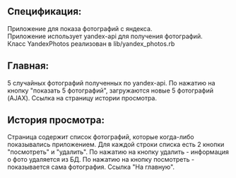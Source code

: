 ﻿Спецификация:
---
Приложение для показа фотографий с яндекса.<br />
Приложение использует yandex-api для получения фотографий.<br />
Класс YandexPhotos реализован в lib/yandex_photos.rb<br />

Главная:
---
5 случайных фотографий полученных по yandex-api.
По нажатию на кнопку "показать 5 фотографий", загружаются новые 5 фотографий (AJAX).
Ссылка на страницу истории просмотра.

История просмотра:
---
Страница содержит список фотографий, которые когда-либо показывались приложением.
Для каждой строки списка есть 2 кнопки "посмотреть" и "удалить".
По нажатию на кнопку удалить - информация о фото удаляется из БД.
По нажатию на кнопку посмотреть - показывается сама фотография.
Ссылка "На главную".

